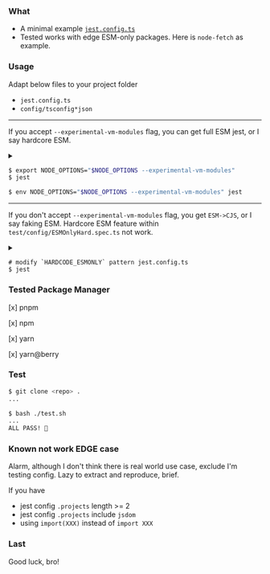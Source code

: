 ### What
- A minimal example [`jest.config.ts`](./jest.config.ts) 
- Tested works with edge ESM-only packages. Here is `node-fetch` as example.

### Usage
Adapt below files to your project folder
- `jest.config.ts`
- `config/tsconfig*json`

---

If you accept `--experimental-vm-modules` flag, you can get full ESM jest, or I say hardcore ESM.


<details>
  <summary></summary>
  <p>
 
- external ESM-only packages -> jest `vm` modules

Pro: No hardcode.

Con: Both Node.js and jest official document still state that as experimental. 
  </p>
</details>

```sh
$ export NODE_OPTIONS="$NODE_OPTIONS --experimental-vm-modules"
$ jest
```

```sh
$ env NODE_OPTIONS="$NODE_OPTIONS --experimental-vm-modules" jest
```

---
If you don't accept `--experimental-vm-modules` flag, you get `ESM->CJS`, or I say faking ESM. Hardcore ESM feature within `test/config/ESMOnlyHard.spec.ts` not work.


<details>
  <summary></summary>
  <p>
 
- external ESM-only packages -> transformer(ts-jest) -> CJS -> jest `vm`

Pro: Stable

Con: 
- You need to know all ESM-only package name under recursive dependency tree.
- Hard core ESM feature will fatal, or silent fail
  </p>
</details>

```
# modify `HARDCODE_ESMONLY` pattern jest.config.ts
$ jest
```



### Tested Package Manager
[x] pnpm

[x] npm

[x] yarn

[x] yarn@berry

### Test
```sh
$ git clone <repo> .
...

$ bash ./test.sh
...
ALL PASS! 🎉 
```

### Known not work EDGE case 

Alarm, although I don't think there is real world use case,  exclude I'm testing config.
Lazy to extract and reproduce, brief.

If you have
- jest config `.projects` length >= 2
- jest config `.projects` include `jsdom`
- using `import(XXX)` instead of `import XXX`

### Last
Good luck, bro!

